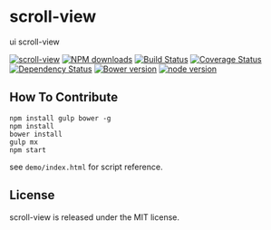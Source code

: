 # scroll-view

ui scroll-view

[![scroll-view](https://nodei.co/npm/modulex-scroll-view.png)](https://npmjs.org/package/modulex-scroll-view)
[![NPM downloads](http://img.shields.io/npm/dm/modulex-scroll-view.svg)](https://npmjs.org/package/modulex-scroll-view)
[![Build Status](https://secure.travis-ci.org/kissyteam/scroll-view.png?branch=master)](https://travis-ci.org/kissyteam/scroll-view)
[![Coverage Status](https://img.shields.io/coveralls/kissyteam/scroll-view.svg)](https://coveralls.io/r/kissyteam/scroll-view?branch=master)
[![Dependency Status](https://gemnasium.com/kissyteam/scroll-view.png)](https://gemnasium.com/kissyteam/scroll-view)
[![Bower version](https://badge.fury.io/bo/modulex-scroll-view.svg)](http://badge.fury.io/bo/modulex-scroll-view)
[![node version](https://img.shields.io/badge/node.js-%3E=_0.10-green.svg?style=flat-square)](http://nodejs.org/download/)


## How To Contribute

```
npm install gulp bower -g
npm install
bower install
gulp mx
npm start
```

see ``demo/index.html`` for script reference.

## License

scroll-view is released under the MIT license.